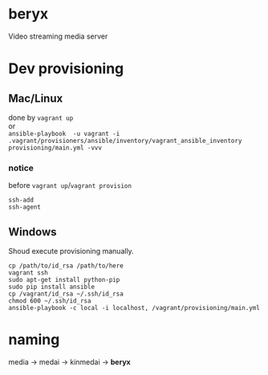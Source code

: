 # beryx
Video streaming media server

# Dev provisioning
## Mac/Linux
done by `vagrant up`  
or  
`ansible-playbook  -u vagrant -i .vagrant/provisioners/ansible/inventory/vagrant_ansible_inventory provisioning/main.yml -vvv`
### notice
before `vagrant up`/`vagrant provision`
```
ssh-add
ssh-agent
```

## Windows
Shoud execute provisioning manually.  
```
cp /path/to/id_rsa /path/to/here
vagrant ssh
sudo apt-get install python-pip
sudo pip install ansible
cp /vagrant/id_rsa ~/.ssh/id_rsa
chmod 600 ~/.ssh/id_rsa
ansible-playbook -c local -i localhost, /vagrant/provisioning/main.yml
```


# naming
media → medai → kinmedai → **beryx**

